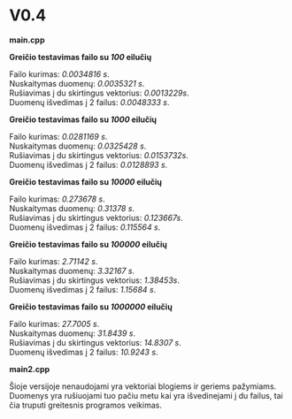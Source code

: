 # V0.4
**main.cpp**

**<p>Greičio testavimas failo su *100* eilučių<p>** 
Failo kurimas: *0.0034816 s*. <br/>
Nuskaitymas duomenų: *0.0035321 s*. <br/>
Rušiavimas į du skirtingus vektorius: *0.0013229s*.<br/>
Duomenų išvedimas į 2 failus: *0.0048333 s*. <br/>

**<p>Greičio testavimas failo su *1000* eilučių<p>** 
Failo kurimas: *0.0281169 s*. <br/>
Nuskaitymas duomenų: *0.0325428 s*. <br/>
Rušiavimas į du skirtingus vektorius: *0.0153732s*.<br/>
Duomenų išvedimas į 2 failus: *0.0128893 s*.<br/>

**<p>Greičio testavimas failo su *10000* eilučių<p>** 
Failo kurimas: *0.273678 s*. <br/>
Nuskaitymas duomenų: *0.31378 s*. <br/>
Rušiavimas į du skirtingus vektorius: *0.123667s*.<br/>
Duomenų išvedimas į 2 failus: *0.115564 s*. <br/>

**<p>Greičio testavimas failo su *100000* eilučių<p>** 
Failo kurimas: *2.71142 s*. <br/>
Nuskaitymas duomenų: *3.32167 s*. <br/>
Rušiavimas į du skirtingus vektorius: *1.38453s*.<br/>
Duomenų išvedimas į 2 failus: *1.15684 s*. <br/>

**<p>Greičio testavimas failo su *1000000* eilučių<p>** 
Failo kurimas: *27.7005 s*. <br/>
Nuskaitymas duomenų: *31.8439 s*. <br/>
Rušiavimas į du skirtingus vektorius: *14.8307 s*.<br/>
Duomenų išvedimas į 2 failus: *10.9243 s*. <br/>

**main2.cpp**
<p>Šioje versijoje nenaudojami yra vektoriai blogiems ir geriems pažymiams. Duomenys yra rušiuojami tuo pačiu metu kai yra išvedinejami į du failus, tai čia truputi greitesnis programos veikimas.<p>
